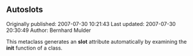 ## Autoslots

Originally published: 2007-07-30 10:21:43
Last updated: 2007-07-30 20:30:49
Author: Bernhard Mulder

This metaclass generates an __slot__ attribute automatically by examining the __init__ function of a class.
